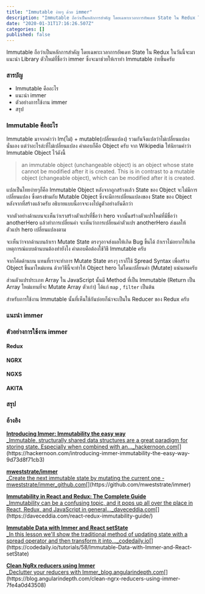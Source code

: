 ```yaml
---
title: "Immutable ง่ายๆ ด้วย immer"
description: "Immutable ถือว่าเป็นหลักการสำคัญ โดยเฉพาะเวลาการอัพเดท State ใน Redux ในวันนี้จะมาแนะนำ Library ตัวใหม่ที่ชื่อว่า immer…"
date: "2020-01-31T17:16:26.507Z"
categories: []
published: false
---
```


Immutable ถือว่าเป็นหลักการสำคัญ โดยเฉพาะเวลาการอัพเดท State ใน Redux ในวันนี้จะมาแนะนำ Library ตัวใหม่ที่ชื่อว่า immer ซึ่งจะมาช่วยให้เราทำ Immutable ง่ายขึ้นครับ

### สารบัญ

-   Immutable คืออะไร
-   แนะนำ immer
-   ตัวอย่างการใช้งาน immer
-   สรุป

### Immutable คืออะไร

Immutable มาจากคำว่า Im(ไม่) + mutable(เปลี่ยนแปลง) รวมกันจึงแปลว่าไม่เปลี่ยนแปลงนั่นเอง แต่ว่าอะไรล่ะที่ไม่เปลี่ยนแปลง คำตอบก็คือ Object ครับ จาก Wikipedia ให้นิยามคำว่า Immutable Object ไว้ดังนี้

> an immutable object (unchangeable object) is an object whose state cannot be modified after it is created. This is in contrast to a mutable object (changeable object), which can be modified after it is created.

แปลเป็นไทยง่ายๆก็คือ Immutable Object หลังจากถูกสร้างแล้ว State ของ Object จะไม่มีการเปลี่ยนแปลง ซึ่งตรงข้ามกับ Mutable Object ซึ่งจะมีการเปลี่ยนแปลงของ State ของ Object หลังจากที่สร้างแล้วครับ อธิบายแบบนี้อาจจะงงไปดูตัวอย่างกันดีกว่า

จากตัวอย่างด้านบนจะเห็นว่าเราสร้างตัวแปรที่ชื่อว่า hero จากนั้นสร้างตัวแปรใหม่ที่มีชื่อว่า anotherHero แล้วทำการเปลี่ยนค่า จะเห็นว่าการเปลี่ยนค่าตัวแปร anotherHero ส่งผลให้ตัวแปร hero เปลี่ยนแปลงตาม 

จะเห็นว่าจากด้านบนถ้าเรา Mutate State ตรงๆอาจส่งผลให้เกิด Bug ขึ้นได้ ถ้าเราไม่อยากให้เกิดเหตุการณ์แบบด้านบนต้องทำยังไง คำตอบคือต้องใช้วิธี Immutable ครับ

จากโค้ดด้านบน แทนที่เราจะทำการ Mutate State ตรงๆ เราก็ใช้ Spread Syntax เพื่อสร้าง Object ขึ้นมาใหม่แทน ด้วยวิธีนี้จะทำให้ Object hero ไม่โดนเปลี่ยนค่า (Mutate) แน่นอนครับ

ส่วนตัวแปรประเภท Array ใน JavaScript นั้นมี Method ที่เป็น Immutable (Return เป็น Array ใหม่แทนที่จะ Mutate Array ตัวเก่า) ได้แก่ `map` , `filter` เป็นต้น

สำหรับการใช้งาน Immutable นั้นที่เห็นใช้กันบ่อยก็น่าจะเป็นใน Reducer ของ Redux ครับ

### แนะนำ immer

  

### ตัวอย่างการใช้งาน immer

#### Redux

#### NGRX

#### NGXS

#### AKITA

### สรุป

### อ้างอิง

[**Introducing Immer: Immutability the easy way**  
_Immutable, structurally shared data structures are a great paradigm for storing state. Especially when combined with an…_hackernoon.com](https://hackernoon.com/introducing-immer-immutability-the-easy-way-9d73d8f71cb3 "https://hackernoon.com/introducing-immer-immutability-the-easy-way-9d73d8f71cb3")[](https://hackernoon.com/introducing-immer-immutability-the-easy-way-9d73d8f71cb3)

[**mweststrate/immer**  
_Create the next immutable state by mutating the current one - mweststrate/immer_github.com](https://github.com/mweststrate/immer "https://github.com/mweststrate/immer")[](https://github.com/mweststrate/immer)

[**Immutability in React and Redux: The Complete Guide**  
_Immutability can be a confusing topic, and it pops up all over the place in React, Redux, and JavaScript in general…_daveceddia.com](https://daveceddia.com/react-redux-immutability-guide/ "https://daveceddia.com/react-redux-immutability-guide/")[](https://daveceddia.com/react-redux-immutability-guide/)

[**Immutable Data with Immer and React setState**  
_In this lesson we'll show the traditional method of updating state with a spread operator and then transform it into…_codedaily.io](https://codedaily.io/tutorials/58/Immutable-Data-with-Immer-and-React-setState "https://codedaily.io/tutorials/58/Immutable-Data-with-Immer-and-React-setState")[](https://codedaily.io/tutorials/58/Immutable-Data-with-Immer-and-React-setState)

[**Clean NgRx reducers using Immer**  
_Declutter your reducers with Immer_blog.angularindepth.com](https://blog.angularindepth.com/clean-ngrx-reducers-using-immer-7fe4a0d43508 "https://blog.angularindepth.com/clean-ngrx-reducers-using-immer-7fe4a0d43508")[](https://blog.angularindepth.com/clean-ngrx-reducers-using-immer-7fe4a0d43508)

